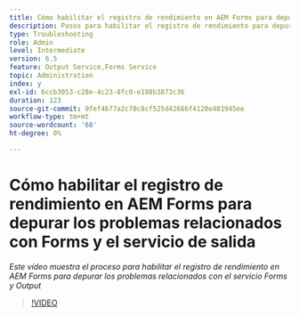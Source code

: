 ```yaml
---
title: Cómo habilitar el registro de rendimiento en AEM Forms para depurar los problemas relacionados con Forms y el servicio de salida
description: Pasos para habilitar el registro de rendimiento para depurar los problemas relacionados con Forms o el servicio de salida
type: Troubleshooting
role: Admin
level: Intermediate
version: 6.5
feature: Output Service,Forms Service
topic: Administration
index: y
exl-id: 6ccb3053-c28e-4c23-8fc0-e188b3873c36
duration: 123
source-git-commit: 9fef4b77a2c70c8cf525d42686f4120e481945ee
workflow-type: tm+mt
source-wordcount: '68'
ht-degree: 0%

---
```


# Cómo habilitar el registro de rendimiento en AEM Forms para depurar los problemas relacionados con Forms y el servicio de salida

*Este vídeo muestra el proceso para habilitar el registro de rendimiento en AEM Forms para depurar los problemas relacionados con el servicio Forms y Output*

>[!VIDEO](https://video.tv.adobe.com/v/335499?quality=12&learn=on)
